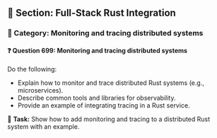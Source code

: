 ## 📘 Section: Full-Stack Rust Integration  
### 🔹 Category: Monitoring and tracing distributed systems  
#### ❓ Question 699: Monitoring and tracing distributed systems

Do the following:

- Explain how to monitor and trace distributed Rust systems (e.g., microservices).
- Describe common tools and libraries for observability.
- Provide an example of integrating tracing in a Rust service.

🔧 **Task:** Show how to add monitoring and tracing to a distributed Rust system with an example.
